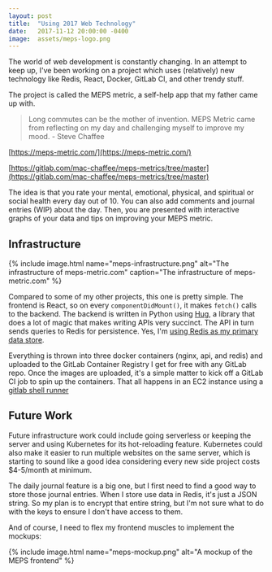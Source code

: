 ```yaml
---
layout: post
title:  "Using 2017 Web Technology"
date:   2017-11-12 20:00:00 -0400
image:  assets/meps-logo.png
---
```


The world of web development is constantly changing. In an attempt to keep up,
I've been working on a project which uses (relatively) new technology like Redis,
React, Docker, GitLab CI, and other trendy stuff.

The project is called the MEPS metric, a self-help app that my father came up with.

> Long commutes can be the mother of invention.
> MEPS Metric came from reflecting on my day and challenging myself to improve my mood.
> \- Steve Chaffee

[https://meps-metric.com/](https://meps-metric.com/)

[https://gitlab.com/mac-chaffee/meps-metrics/tree/master](https://gitlab.com/mac-chaffee/meps-metrics/tree/master)

The idea is that you rate your mental, emotional, physical, and spiritual or social
health every day out of 10. You can also add comments and journal entries (WIP) about the day.
Then, you are presented with interactive graphs of your data and tips on improving your
MEPS metric.

## Infrastructure

{% include image.html name="meps-infrastructure.png"
  alt="The infrastructure of meps-metric.com"
  caption="The infrastructure of meps-metric.com" %}


Compared to some of my other projects, this one is pretty simple. The frontend
is React, so on every `componentDidMount()`, it makes `fetch()` calls to the
backend. The backend is written in Python using [Hug](https://github.com/timothycrosley/hug),
a library that does a lot of magic that makes writing APIs very succinct. The API
in turn sends queries to Redis for persistence. Yes, I'm [using Redis as my
primary data store](https://muut.com/blog/technology/redis-as-primary-datastore-wtf.html).

Everything is thrown into three docker containers (nginx, api, and redis) and
uploaded to the GitLab Container Registry I get for free with any GitLab repo.
Once the images are uploaded, it's a simple matter to kick off a GitLab CI job
to spin up the containers. That all happens in an EC2 instance using a
[gitlab shell runner](https://docs.gitlab.com/runner/executors/shell.html)

## Future Work

Future infrastructure work could include going serverless or keeping the server and using
Kubernetes for its hot-reloading feature. Kubernetes could also make it easier
to run multiple websites on the same server, which is starting to sound like a
good idea considering every new side project costs $4-5/month at minimum.

The daily journal feature is a big one, but I first need to find a good way to
store those journal entries. When I store use data in Redis, it's just
a JSON string. So my plan is to encrypt that entire string, but I'm not sure what
to do with the keys to ensure I don't have access to them.

And of course, I need to flex my frontend muscles to implement the mockups:

{% include image.html name="meps-mockup.png"
  alt="A mockup of the MEPS frontend" %}

